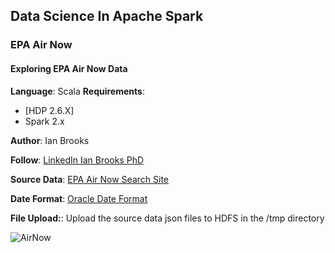 ## Data Science In Apache Spark
### EPA Air Now
#### Exploring EPA Air Now Data 

**Language**: Scala
**Requirements**: 
- [HDP 2.6.X]
- Spark 2.x

**Author**: Ian Brooks

**Follow**: [LinkedIn Ian Brooks PhD](https://www.linkedin.com/in/ianrbrooksphd/)

**Source Data**: [EPA Air Now Search Site](https://aqs.epa.gov/api)

**Date Format**: [Oracle Date Format](https://docs.oracle.com/javase/tutorial/i18n/format/simpleDateFormat.html)

**File Upload:**: Upload the source data json  files to HDFS in the /tmp directory

![AirNow](http://www.sonomatech.com/sites/default/files/Plain_large_T.png "EPA Air Now")